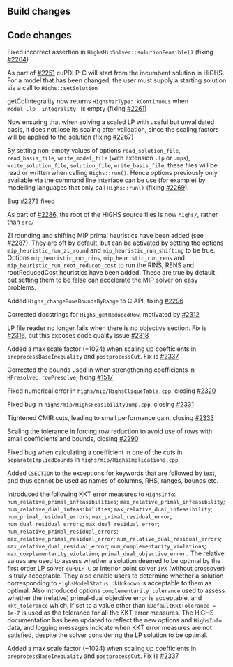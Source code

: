 ## Build changes

## Code changes

Fixed incorrect assertion in `HighsMipSolver::solutionFeasible()` (fixing [#2204](https://github.com/ERGO-Code/HiGHS/issues/2204))

As part of [#2251](https://github.com/ERGO-Code/HiGHS/issues/2251) cuPDLP-C will start from the incumbent solution in HiGHS. For a model that has been changed, the user must supply a starting solution via a call to `Highs::setSolution`

getColIntegrality now returns `HighsVarType::kContinuous` when `model_.lp_.integrality_` is empty (fixing [#2261](https://github.com/ERGO-Code/HiGHS/issues/2261))

Now ensuring that when solving a scaled LP with useful but unvalidated basis, it does not lose its scaling after validation, since the scaling factors will be applied to the solution (fixing [#2267](https://github.com/ERGO-Code/HiGHS/issues/2267))

By setting non-empty values of options `read_solution_file`, `read_basis_file`, `write_model_file` (with extension `.lp` or `.mps`), `write_solution_file`, `solution_file`, `write_basis_file`, these files will be read or written when calling `Highs::run()`. Hence options previously only available via the command line interface can be use (for example) by modelling languages that only call `Highs::run()` (fixing [#2269](https://github.com/ERGO-Code/HiGHS/issues/2269)).

Bug [#2273](https://github.com/ERGO-Code/HiGHS/issues/2273) fixed

As part of [#2286](https://github.com/ERGO-Code/HiGHS/pull/2286), the root of the HiGHS source files is now `highs/`, rather than `src/`

ZI rounding and shifting MIP primal heuristics have been added (see [#2287](https://github.com/ERGO-Code/HiGHS/pull/2287)). They are off by default, but can be activated by setting the options `mip_heuristic_run_zi_round` and `mip_heuristic_run_shifting` to be true. Options `mip_heuristic_run_rins`, `mip_heuristic_run_rens` and `mip_heuristic_run_root_reduced_cost` to run the RINS, RENS and rootReducedCost heuristics have been added. These are true by default, but setting them to be false can accelerate the MIP solver on easy problems.

Added `Highs_changeRowsBoundsByRange` to C API, fixing [#2296](https://github.com/ERGO-Code/HiGHS/issues/2296)

Corrected docstrings for `Highs_getReducedRow`, motivated by [#2312](https://github.com/ERGO-Code/HiGHS/issues/2312)

LP file reader no longer fails when there is no objective section. Fix is [#2316](https://github.com/ERGO-Code/HiGHS/pull/2316), but this exposes code quality issue [#2318](https://github.com/ERGO-Code/HiGHS/issues/2318)

Added a max scale factor (+1024) when scaling up coefficients in `preprocessBaseInequality` and `postprocessCut`. Fix is [#2337](https://github.com/ERGO-Code/HiGHS/pull/2337)

Corrected the bounds used in when strengthening coefficients in `HPresolve::rowPresolve`, fixing [#1517](https://github.com/ERGO-Code/HiGHS/issues/1517)

Fixed numerical error in `highs/mip/HighsCliqueTable.cpp`, closing [#2320](https://github.com/ERGO-Code/HiGHS/issues/2320)

Fixed bug in `highs/mip/HighsFeasibilityJump.cpp`, closing [#2331](https://github.com/ERGO-Code/HiGHS/issues/2331)

Tightened CMIR cuts, leading to small performance gain,  closing [#2333](https://github.com/ERGO-Code/HiGHS/issues/2333)

Scaling the tolerance in forcing row reduction to avoid use of rows with small coefficients and bounds,  closing [#2290](https://github.com/ERGO-Code/HiGHS/issues/2290)

Fixed bug when calculating a coefficient in one of the cuts in `separateImpliedBounds` in `highs/mip/HighsImplications.cpp`

Added `CSECTION` to the exceptions for keywords that are followed by text, and thus cannot be used as names of columns, RHS, ranges, bounds etc.

Introduced the following KKT error measures to `HighsInfo`: `num_relative_primal_infeasibilities`; `max_relative_primal_infeasibility`; `num_relative_dual_infeasibilities`; `max_relative_dual_infeasibility`; `num_primal_residual_errors`; `max_primal_residual_error`; `num_dual_residual_errors`; `max_dual_residual_error`; `num_relative_primal_residual_errors`; `max_relative_primal_residual_error`; `num_relative_dual_residual_errors`; `max_relative_dual_residual_error`; `num_complementarity_violations`; `max_complementarity_violation`; `primal_dual_objective_error.` The relative values are used to assess whether a solution deemed to be optimal by the first order LP solver `cuPDLP-C` or interior point solver `IPX` (without crossover) is truly acceptable. They also enable users to determine whether a solution corresponding to `HighsModelStatus::kUnknown` is acceptable to them as optimal. Also introduced options `complementarity_tolerance` used to assess whether the (relative) primal-dual objective error is acceptable, and `kkt_tolerance` which, if set to a value other than `kDefaultKktTolerance = 1e-7` is used as the tolerance for all the KKT error measures. The HiGHS documentation has been updated to reflect the new options and `HighsInfo` data, and logging messages indicate when KKT error measures are not satisfied, despite the solver considering the LP solution to be optimal.





Added a max scale factor (+1024) when scaling up coefficients in `preprocessBaseInequality` and `postprocessCut`. Fix is [#2337](https://github.com/ERGO-Code/HiGHS/pull/2337).


